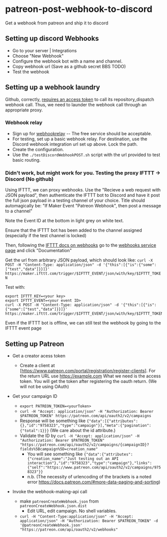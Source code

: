 # patreon-post-webhook-to-discord
Get a webhook from patreon and ship it to discord


## Setting up discord Webhooks

* Go to your server | Integrations
* Choose "New Webhook"
* Configure the webhook bot with a name and channel.
* Copy webhook url (Save as a github secret BBS TODO)
* Test the webhook 

## Setting up a webhook laundry

Github, correctly, [requires an access token](https://docs.github.com/en/rest/repos/repos?apiVersion=2022-11-28#create-a-repository-dispatch-event) to call its repository_dispatch webhook call. Thus, we need to launder the webhook call through an appropriate proxy. 

### Webhook relay

* Sign up for [webhookrelay](https://my.webhookrelay.com/) -- The free service should be acceptable.
* For testing, set up a basic webhook relay. For destination, use the Discord webhook integration url set up above. Lock the path.
* Create the configuration.
* Use the `./testDiscordWebhookPOST.sh` script with the url provided to test basic routing.


### Didn't work, but might work for you. Testing the proxy IFTTT -> Discord (No github) 

Using IFTTT, we can proxy webhooks. Use the "Recieve a web request with JSON payload", then authenticate the IFTTT bot to Discord and have it post the full json payload in a testing channel of your choice. Title should automagically be: "If Maker Event "Patreon Webhook", then post a message to a channel"

Note the Event ID at the bottom in light grey on white text. 

Ensure that the IFTTT bot has been added to the channel assigned (especially if the test channel is locked)

Then, following the [IFTTT docs on webhooks](https://help.ifttt.com/hc/en-us/articles/115010230347-Webhooks-service-FAQ) go to the [webhooks service page](https://ifttt.com/maker_webhooks) and click "Documentation"

Get the url from arbitrary JSON payload, which should look like: `curl -X POST -H "Content-Type: application/json" -d '{"this":[{"is":{"some":["test","data"]}}]}' https://maker.ifttt.com/trigger/$IFTTT_EVENT/json/with/key/$IFTTT_TOKEN`

Test with:

```{.bash}
export IFTTT_KEY=<your key>
export IFTTT_EVENT=<your event ID>
curl -X POST -H "Content-Type: application/json" -d '{"this":[{"is":{"some":["test","data"]}}]}' https://maker.ifttt.com/trigger/$IFTTT_EVENT/json/with/key/$IFTTT_TOKEN
```

Even if the IFTTT bot is offline, we can still test the webhook by going to the IFTTT event page

## Setting up Patreon
* Get a creator acess token
  * Create a client at [https://www.patreon.com/portal/registration/register-clients]. For the return URL use https://example.com What we need is the access token. You will get the token after registering the oauth return. (We will not be using OAuth)
* Get your campaign ID
  * `export PATREON_TOKEN=<yourToken>`
  * `curl -H "Accept: application/json" -H "Authorization: Bearer $PATREON_TOKEN" https://patreon.com/api/oauth2/v2/campaigns`
  * Response will be something like `{"data":[{"attributes":{},"id":"9758323","type":"campaign"}],"meta":{"pagination":{"total":1}}}` (We care about the id attribute.)  
  * Validate the ID by `curl -H "Accept: application/json" -H "Authorization: Bearer $PATREON_TOKEN" "https://patreon.com/api/oauth2/v2/campaigns/{campaignID}?fields%5Bcampaign%5D=creation_name"`
    * You will see something like `{"data":{"attributes":{"creation_name":"Just testing out an API interaction"},"id":"9758323","type":"campaign"},"links":{"self":"https://www.patreon.com/api/oauth2/v2/campaigns/9758323"}}`
    * n.b. (The necessity of urlencoding of the brackets is a noted error https://docs.patreon.com/#more-data-paging-and-sorting)

* Invoke the webhook-making-api call
  * make `patreonCreateWebhook.json` from `patreonCreateWebhook.json.dist`
    * Edit URL, edit campaign. No shell variables.
  * `curl -H "Content-Type:application/json" -H "Accept: application/json" -H "Authorization: Bearer $PATREON_TOKEN" -d '@patreonCreateWebhook.json' "https://patreon.com/api/oauth2/v2/webhooks"`




